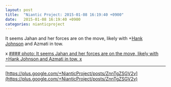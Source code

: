 ```yaml
---
layout: post
title:  "Niantic Project: 2015-01-08 16:19:40 +0900"
date:   2015-01-08 16:19:40 +0900
categories: nianticproject
---
```

It seems Jahan and her forces are on the move, likely with +[Hank Johnson](https://plus.google.com/117792105926525258257 "") and Azmati in tow.

x
[#### photo: It seems Jahan and her forces are on the move, likely with +Hank Johnson and Azmati in tow.
x](https://lh6.googleusercontent.com/-MhLhUCJfWRs/VK4vCXGGdGI/AAAAAAAAejI/7hFGRe0BR4I/w1275-h1650/Trust.png "")
- - -
[https://plus.google.com/+NianticProject/posts/ZnnTgZSGV2v](https://plus.google.com/+NianticProject/posts/ZnnTgZSGV2v)
